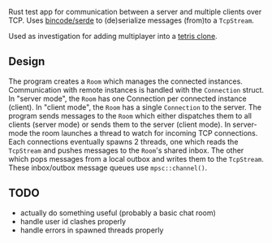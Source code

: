 Rust test app for communication between a server and multiple clients over TCP. Uses [bincode/serde](https://docs.rs/bincode/latest/bincode/) to (de)serialize messages (from)to a `TcpStream`.

Used as investigation for adding multiplayer into a [tetris clone](https://github.com/goodartistscopy/ttrys).

Design
------
The program creates a `Room` which manages the connected instances. Communication with remote instances is handled with the `Connection` struct. In "server mode", the `Room` has one Connection per connected instance (client). In "client mode", the `Room` has a single `Connection` to the server. The program sends messages to the `Room` which either dispatches them to all clients (server mode) or sends them to the server (client mode).
In server-mode the room launches a thread to watch for incoming TCP connections. Each connections eventually spawns 2 threads, one which reads the `TcpStream` and pushes messages to the `Room`'s shared inbox. The other which pops messages from a local outbox and writes them to the `TcpStream`. These inbox/outbox message queues use `mpsc::channel()`.

TODO
----
* actually do something useful (probably a basic chat room)
* handle user id clashes properly
* handle errors in spawned threads properly
